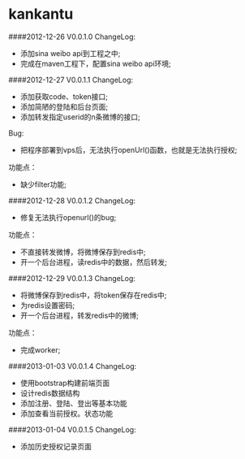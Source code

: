 kankantu
========
####2012-12-26 V0.0.1.0
ChangeLog:

*  添加sina weibo api到工程之中;
* 完成在maven工程下，配置sina weibo api环境;

####2012-12-27 V0.0.1.1
ChangeLog:

* 添加获取code、token接口;
* 添加简陋的登陆和后台页面;
* 添加转发指定userid的n条微博的接口;

Bug:

* 把程序部署到vps后，无法执行openUrl()函数，也就是无法执行授权;

功能点：
* 缺少filter功能;

####2012-12-28 V0.0.1.2
ChangeLog:

* 修复无法执行openurl()的bug;

功能点：

* 不直接转发微博，将微博保存到redis中;
* 开一个后台进程，读redis中的数据，然后转发;

####2012-12-29 V0.0.1.3
ChangeLog:

* 将微博保存到redis中，将token保存在redis中;
* 为redis设置密码;
* 开一个后台进程，转发redis中的微博;

功能点：
* 完成worker;

####2013-01-03 V0.0.1.4
ChangeLog:

* 使用bootstrap构建前端页面
* 设计redis数据结构
* 添加注册、登陆、登出等基本功能
* 添加查看当前授权。状态功能

####2013-01-04 V0.0.1.5
ChangeLog:

* 添加历史授权记录页面 
